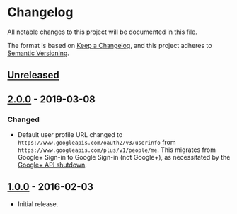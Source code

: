 # Changelog
All notable changes to this project will be documented in this file.

The format is based on [Keep a Changelog](https://keepachangelog.com/en/1.0.0/),
and this project adheres to [Semantic Versioning](https://semver.org/spec/v2.0.0.html).

## [Unreleased]

## [2.0.0] - 2019-03-08
### Changed

- Default user profile URL changed to `https://www.googleapis.com/oauth2/v3/userinfo`
from `https://www.googleapis.com/plus/v1/people/me`.  This migrates from Google+
Sign-in to Google Sign-in (not Google+), as necessitated by the [Google+ API
shutdown](https://developers.google.com/+/api-shutdown).


## [1.0.0] - 2016-02-03

- Initial release.

[Unreleased]: https://github.com/jaredhanson/passport-google-oauth2/compare/v2.0.0...HEAD
[2.0.0]: https://github.com/jaredhanson/passport-google-oauth2/compare/v1.0.0...v2.0.0
[1.0.0]: https://github.com/jaredhanson/passport-google-oauth2/releases/tag/v1.0.0
